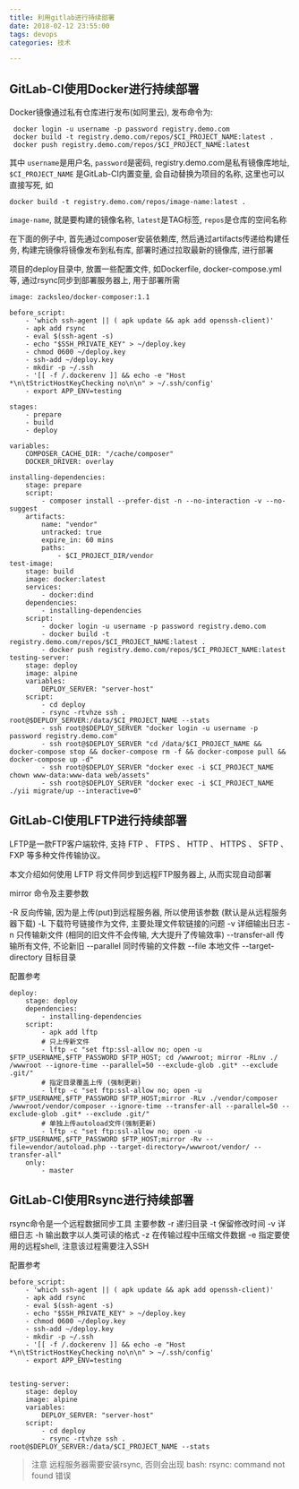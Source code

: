 ```yaml
---
title: 利用gitlab进行持续部署
date: 2018-02-12 23:55:00
tags: devops
categories: 技术

---
```


## GitLab-CI使用Docker进行持续部署
Docker镜像通过私有仓库进行发布(如阿里云), 发布命令为:
```ci
 docker login -u username -p password registry.demo.com
 docker build -t registry.demo.com/repos/$CI_PROJECT_NAME:latest .
 docker push registry.demo.com/repos/$CI_PROJECT_NAME:latest
```
其中 `username`是用户名, `password`是密码, registry.demo.com是私有镜像库地址,
`$CI_PROJECT_NAME` 是GitLab-CI内置变量, 会自动替换为项目的名称, 这里也可以直接写死, 如
```ci
docker build -t registry.demo.com/repos/image-name:latest .
```
`image-name`, 就是要构建的镜像名称, `latest`是TAG标签, `repos`是仓库的空间名称

在下面的例子中, 首先通过composer安装依赖库, 然后通过artifacts传递给构建任务, 构建完镜像将镜像发布到私有库, 部署时通过拉取最新的镜像库, 进行部署
<!--more-->
项目的deploy目录中, 放置一些配置文件, 如Dockerfile, docker-compose.yml等, 通过rsync同步到部署服务器上, 用于部署所需
```
image: zacksleo/docker-composer:1.1

before_script:
    - 'which ssh-agent || ( apk update && apk add openssh-client)'
    - apk add rsync
    - eval $(ssh-agent -s)
    - echo "$SSH_PRIVATE_KEY" > ~/deploy.key
    - chmod 0600 ~/deploy.key
    - ssh-add ~/deploy.key
    - mkdir -p ~/.ssh
    - '[[ -f /.dockerenv ]] && echo -e "Host *\n\tStrictHostKeyChecking no\n\n" > ~/.ssh/config'
    - export APP_ENV=testing

stages:
    - prepare    
    - build
    - deploy

variables:
    COMPOSER_CACHE_DIR: "/cache/composer"
    DOCKER_DRIVER: overlay

installing-dependencies:
    stage: prepare
    script:
        - composer install --prefer-dist -n --no-interaction -v --no-suggest
    artifacts:
        name: "vendor"
        untracked: true
        expire_in: 60 mins
        paths:
            - $CI_PROJECT_DIR/vendor    
test-image:
    stage: build
    image: docker:latest
    services:
        - docker:dind
    dependencies:
        - installing-dependencies
    script:
        - docker login -u username -p password registry.demo.com
        - docker build -t registry.demo.com/repos/$CI_PROJECT_NAME:latest .
        - docker push registry.demo.com/repos/$CI_PROJECT_NAME:latest
testing-server:
    stage: deploy
    image: alpine
    variables:
        DEPLOY_SERVER: "server-host"
    script:
        - cd deploy
        - rsync -rtvhze ssh . root@$DEPLOY_SERVER:/data/$CI_PROJECT_NAME --stats        
        - ssh root@$DEPLOY_SERVER "docker login -u username -p password registry.demo.com"
        - ssh root@$DEPLOY_SERVER "cd /data/$CI_PROJECT_NAME && docker-compose stop && docker-compose rm -f && docker-compose pull && docker-compose up -d"
        - ssh root@$DEPLOY_SERVER "docker exec -i $CI_PROJECT_NAME chown www-data:www-data web/assets"
        - ssh root@$DEPLOY_SERVER "docker exec -i $CI_PROJECT_NAME ./yii migrate/up --interactive=0"
```
## GitLab-CI使用LFTP进行持续部署

LFTP是一款FTP客户端软件, 支持 FTP 、 FTPS 、 HTTP 、 HTTPS 、 SFTP 、 FXP 等多种文件传输协议。

本文介绍如何使用 LFTP 将文件同步到远程FTP服务器上, 从而实现自动部署

mirror 命令及主要参数

-R 反向传输, 因为是上传(put)到远程服务器, 所以使用该参数 (默认是从远程服务器下载)
-L 下载符号链接作为文件, 主要处理文件软链接的问题
-v 详细输出日志
-n 只传输新文件 (相同的旧文件不会传输, 大大提升了传输效率)
--transfer-all 传输所有文件, 不论新旧
--parallel 同时传输的文件数
--file 本地文件
--target-directory 目标目录

配置参考
```
deploy:
    stage: deploy
    dependencies:
        - installing-dependencies
    script:
        - apk add lftp
        # 只上传新文件
        - lftp -c "set ftp:ssl-allow no; open -u $FTP_USERNAME,$FTP_PASSWORD $FTP_HOST; cd /wwwroot; mirror -RLnv ./ /wwwroot --ignore-time --parallel=50 --exclude-glob .git* --exclude .git/"
        # 指定目录覆盖上传 (强制更新)
        - lftp -c "set ftp:ssl-allow no; open -u $FTP_USERNAME,$FTP_PASSWORD $FTP_HOST;mirror -RLv ./vendor/composer /wwwroot/vendor/composer --ignore-time --transfer-all --parallel=50 --exclude-glob .git* --exclude .git/"
        # 单独上传autoload文件(强制更新)
        - lftp -c "set ftp:ssl-allow no; open -u $FTP_USERNAME,$FTP_PASSWORD $FTP_HOST;mirror -Rv --file=vendor/autoload.php --target-directory=/wwwroot/vendor/ --transfer-all"
    only:
        - master
```
## GitLab-CI使用Rsync进行持续部署
rsync命令是一个远程数据同步工具
主要参数
-r 递归目录
-t 保留修改时间
-v 详细日志
-h 输出数字以人类可读的格式
-z 在传输过程中压缩文件数据
-e 指定要使用的远程shell, 注意该过程需要注入SSH

配置参考
```
before_script:
    - 'which ssh-agent || ( apk update && apk add openssh-client)'
    - apk add rsync
    - eval $(ssh-agent -s)
    - echo "$SSH_PRIVATE_KEY" > ~/deploy.key
    - chmod 0600 ~/deploy.key
    - ssh-add ~/deploy.key
    - mkdir -p ~/.ssh
    - '[[ -f /.dockerenv ]] && echo -e "Host *\n\tStrictHostKeyChecking no\n\n" > ~/.ssh/config'
    - export APP_ENV=testing


testing-server:
    stage: deploy
    image: alpine
    variables:
        DEPLOY_SERVER: "server-host"
    script:
        - cd deploy
        - rsync -rtvhze ssh . root@$DEPLOY_SERVER:/data/$CI_PROJECT_NAME --stats
```
>注意
远程服务器需要安装rsync, 否则会出现 bash: rsync: command not found 错误
